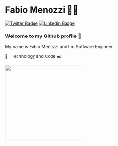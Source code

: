 # Fabio Menozzi :man_technologist:

[![Twitter Badge](https://img.shields.io/badge/-@faMenozzi-324ccc?style=flat-square&labelColor=324ccc&logo=twitter&logoColor=white&link=https://twitter.com/faMenozzi)](https://twitter.com/faMEnozzi) 
[![Linkedin Badge](https://img.shields.io/badge/-Fabio%20Menozzi-324ccc?style=flat-square&logo=Linkedin&logoColor=white&link=https://www.linkedin.com/in/menozzi-fabio/)](https://www.linkedin.com/in/menozzi-fabio/)

### Welcome to my Github profile 👋 

My name is Fabio Menozzi and I'm Software Engineer
 
:green_heart: _&nbsp;_ Technology and Code :computer:
 
<img src="https://res.cloudinary.com/menozzi/image/upload/v1596670922/octocat/octocat_1_sa93o2.png" width="250">

